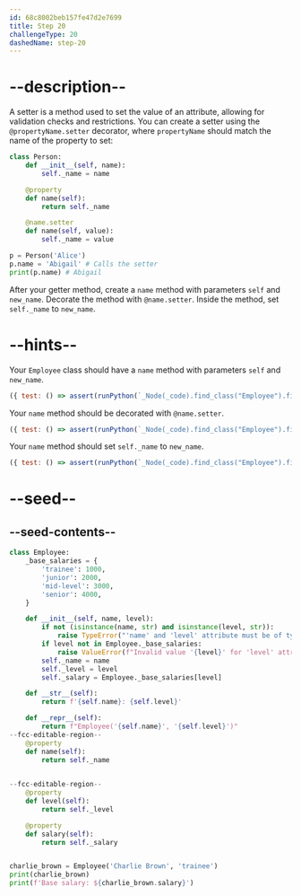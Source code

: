 ```yaml
---
id: 68c8002beb157fe47d2e7699
title: Step 20
challengeType: 20
dashedName: step-20
---
```


# --description--

A setter is a method used to set the value of an attribute, allowing for validation checks and restrictions. You can create a setter using the `@propertyName.setter` decorator, where `propertyName` should match the name of the property to set:

```py
class Person:
    def __init__(self, name):
        self._name = name

    @property
    def name(self):
        return self._name

    @name.setter
    def name(self, value):
        self._name = value

p = Person('Alice')
p.name = 'Abigail' # Calls the setter
print(p.name) # Abigail
```

After your getter method, create a `name` method with parameters `self` and `new_name`. Decorate the method with `@name.setter`. Inside the method, set `self._name` to `new_name`.

# --hints--

Your `Employee` class should have a `name` method with parameters `self` and `new_name`.

```js
({ test: () => assert(runPython(`_Node(_code).find_class("Employee").find_functions("name")[1].has_args("self, new_name")`)) })
```

Your `name` method should be decorated with `@name.setter`.

```js
({ test: () => assert(runPython(`_Node(_code).find_class("Employee").find_functions("name")[1].has_decorators("name.setter")`)) })
```

Your `name` method should set `self._name` to `new_name`.

```js
({ test: () => assert(runPython(`_Node(_code).find_class("Employee").find_functions("name")[1].has_stmt("self._name = new_name")`)) })
```

# --seed--

## --seed-contents--

```py
class Employee:
    _base_salaries = {
        'trainee': 1000,
        'junior': 2000,
        'mid-level': 3000,
        'senior': 4000,
    }

    def __init__(self, name, level):
        if not (isinstance(name, str) and isinstance(level, str)):
            raise TypeError("'name' and 'level' attribute must be of type 'str'.")
        if level not in Employee._base_salaries:
            raise ValueError(f"Invalid value '{level}' for 'level' attribute.")
        self._name = name
        self._level = level
        self._salary = Employee._base_salaries[level]

    def __str__(self):
        return f'{self.name}: {self.level}'

    def __repr__(self):
        return f"Employee('{self.name}', '{self.level}')"
--fcc-editable-region--
    @property
    def name(self):
        return self._name

    
--fcc-editable-region--
    @property
    def level(self):
        return self._level

    @property
    def salary(self):
        return self._salary


charlie_brown = Employee('Charlie Brown', 'trainee')
print(charlie_brown)
print(f'Base salary: ${charlie_brown.salary}')
```
